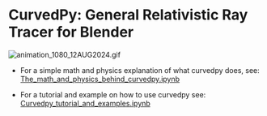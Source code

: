 # CurvedPy: General Relativistic Ray Tracer for Blender

![animation_1080_12AUG2024.gif](images/animation_1080_12AUG2024.gif)





* For a simple math and physics explanation of what curvedpy does, see: [The_math_and_physics_behind_curvedpy.ipynb](tutorials/The_math_and_physics_behind_curvedpy.ipynb)

* For a tutorial and example on how to use curvedpy see: [Curvedpy_tutorial_and_examples.ipynb](tutorials/Curvedpy_tutorial_and_examples.ipynb)